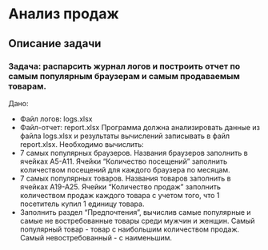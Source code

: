 # Анализ продаж
## Описание задачи
### Задача: распарсить журнал логов и построить отчет по самым популярным браузерам и самым продаваемым товарам.
Дано:
* Файл логов: logs.xlsx
* Файл-отчет: report.xlsx
Программа должна анализировать данные из файла logs.xlsx и результаты вычислений записывать в файл report.xlsx.
Необходимо вычислить:
* 7 самых популярных браузеров. Названия браузеров заполнить в ячейках A5-A11. Ячейки “Количество посещений” заполнить количеством посещений для каждого браузера по месяцам.
* 7 самых популярных товаров. Названия товаров заполнить в ячейках A19-A25. Ячейки “Количество продаж” заполнить количеством продаж каждого товара с учетом того, что 1 посетитель купил 1 единицу товара.
* Заполнить раздел “Предпочтения”, вычислив самые популярные и самые не востребованные товары среди мужчин и женщин. Самый популярный товар - товар с наибольшим количеством продаж. Самый невостребованный - с наименьшим.
